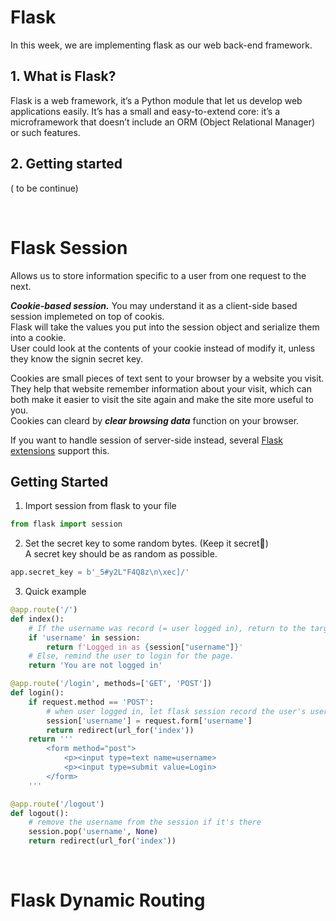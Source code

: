 # Flask

In this week, we are implementing flask as our web back-end framework.

## 1. What is Flask?
Flask is a web framework, it’s a Python module that let us develop web applications easily. 
It’s has a small and easy-to-extend core: it’s a microframework that doesn’t include an ORM (Object Relational Manager) or such features.

## 2. Getting started
( to be continue)



<br>

# Flask Session
Allows us to store information specific to a user from one request to the next.
<br>

***Cookie-based session.*** You may understand it as a client-side based session implemeted on top of cookis.
<br>
Flask will take the values you put into the session object and serialize them into a cookie. 
<br>
User could look at the contents of your cookie instead of modify it, unless they know the signin secret key.
<br>

Cookies are small pieces of text sent to your browser by a website you visit. 
They help that website remember information about your visit, which can both make it easier to visit the site again and make the site more useful to you.
<br>
Cookies can cleard by ***clear browsing data*** function on your browser.

If you want to handle session of server-side instead, several [Flask extensions](https://www.geeksforgeeks.org/how-to-use-flask-session-in-python-flask/) support this.
<br>

## Getting Started
1. Import session from flask to your file
```python
from flask import session
```
2. Set the secret key to some random bytes. (Keep it secret👀) <br>
A secret key should be as random as possible.
```python
app.secret_key = b'_5#y2L"F4Q8z\n\xec]/'
```
3. Quick example
```python
@app.route('/')
def index():
    # If the username was record (= user logged in), return to the target page.
    if 'username' in session:
        return f'Logged in as {session["username"]}'
    # Else, remind the user to login for the page.
    return 'You are not logged in'

@app.route('/login', methods=['GET', 'POST'])
def login():
    if request.method == 'POST':
        # when user logged in, let flask session record the user's username.
        session['username'] = request.form['username']
        return redirect(url_for('index'))
    return '''
        <form method="post">
            <p><input type=text name=username>
            <p><input type=submit value=Login>
        </form>
    '''

@app.route('/logout')
def logout():
    # remove the username from the session if it's there
    session.pop('username', None)
    return redirect(url_for('index'))
```



<br>

# Flask Dynamic Routing
